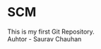 # SCM
This is my first Git Repository.
<br>
Auhtor - Saurav Chauhan                                                                             
